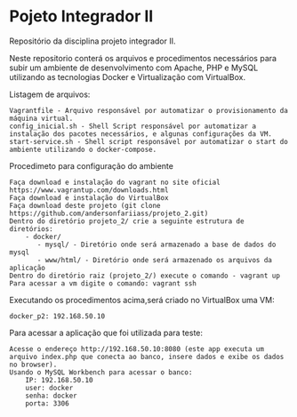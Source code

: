 # Pojeto Integrador II
Repositório da disciplina projeto integrador II.

Neste repositorio conterá os arquivos e procedimentos necessários para subir um ambiente de desenvolvimento com Apache, PHP e MySQL utilizando as tecnologias Docker e Virtualização com VirtualBox.

Listagem de arquivos:
		
	Vagrantfile - Arquivo responsável por automatizar o provisionamento da máquina virtual.
	config_inicial.sh - Shell Script responsável por automatizar a instalação dos pacotes necessários, e algunas configurações da VM.
	start-service.sh - Shell script responsável por automatizar o start do ambiente utilizando o docker-compose.

Procedimeto para configuração do ambiente
	
	Faça download e instalação do vagrant no site oficial https://www.vagrantup.com/downloads.html
	Faça download e instalação do VirtualBox
	Faça download deste projeto (git clone https://github.com/andersonfariiass/projeto_2.git)
	Dentro do diretório projeto_2/ crie a seguinte estrutura de diretórios:
		- docker/
		   - mysql/ - Diretório onde será armazenado a base de dados do mysql
		   - www/html/ - Diretório onde será armazenado os arquivos da aplicação
	Dentro do diretório raiz (projeto_2/) execute o comando - vagrant up
	Para acessar a vm digite o comando: vagrant ssh

Executando os procedimentos acima,será criado no VirtualBox uma VM:
	
	docker_p2: 192.168.50.10

Para acessar a aplicação que foi utilizada para teste:
	
	Acesse o endereço http://192.168.50.10:8080 (este app executa um arquivo index.php que conecta ao banco, insere dados e exibe os dados no browser).
	Usando o MySQL Workbench para acessar o banco:
		IP: 192.168.50.10
		user: docker
		senha: docker
		porta: 3306
